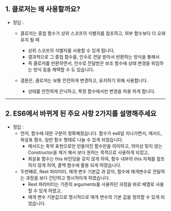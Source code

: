 ## 1. 클로저는 왜 사용할까요?
- 정답 : 
    - 클로저는 중첩 함수가 상위 스코프의 식별자를 참조하고, 외부 함수보다 더 오래 유지 될 때 
      - 상위 스코프의 식별자를 사용할 수 있게 됩니다.
      - 결과적으로 그 중첩 함수를, 인수로 전달 받아서 반환하는 방식을 통해서
      - 즉 클로저를 반환하면서, 인수로 전달받은 보조 함수에 상태 변경을 위임하는 방식 등을 채택할 수 도 있습니다.
  
    - 결론은, 클로저는 보통 안전하게 변경하고, 유지하기 위해 사용합니다.
      - 상태를 안전하게 은닉하고, 특정 함수에서만 변경을 허용 하게 합니다.

---

## 2. ES6에서 바뀌게 된 주요 사항 2가지를 설명해주세요

- 정답 : 
  - 먼저, 함수에 대한 구분이 정확해졌습니다. 함수가 es6일 지나가면서, 메서드, 화살표 함수, 일반 함수 형태로 나눌 수 있게 되었습니다.
    - 메서드는 축약 표현으로만 만들어진 함수만을 의미하고, 의미상 맞지 않는 Constructor을 제거 해서 보다 원하는 목적으로 사용하게 되었고,
    - 화살표 함수는 this 바인딩을 갖지 않게 하여, 함수 내부의 this 자체를 참조하지 않게 하여, 콜백 함수에 활용 되게 하였습니다.
  - 두번째로, Rest 파라미터, 매개 변수 기본값 과 같이, 함수에 매개변수로 전달하는 과정을 보다 간단하고 명시적이게 하였습니다.
    - Rest 파라미터는 기존의 arguments를 사용하던 과정을 바로 배열로 사용할 수 있게 하였고,
    - 매개 변수 기본값으로 명시적으로 매개 변수의 기본 값을 정의할 수 있게 되었습니다. 

